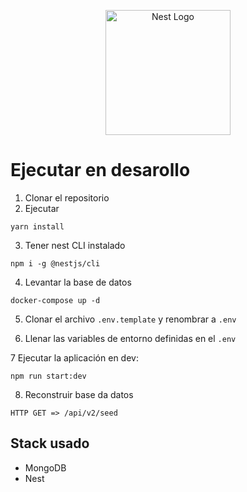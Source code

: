 <p align="center">
  <a href="http://nestjs.com/" target="blank"><img src="https://nestjs.com/img/logo-small.svg" width="200" alt="Nest Logo" /></a>
</p>

# Ejecutar en desarollo

1. Clonar el repositorio
2. Ejecutar

```
yarn install
```

3. Tener nest CLI instalado

```
npm i -g @nestjs/cli
```

4. Levantar la base de datos

```
docker-compose up -d
```

5. Clonar el archivo `.env.template` y renombrar a `.env`

6. Llenar las variables de entorno definidas en el `.env`

7 Ejecutar la aplicación en dev:

```
npm run start:dev
```

8. Reconstruir base da datos

```
HTTP GET => /api/v2/seed
```

## Stack usado

- MongoDB
- Nest
